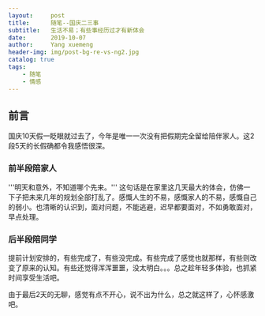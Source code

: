 ```yaml
---
layout:     post
title:      随笔--国庆二三事
subtitle:   生活不易；有些事经历过才有新体会
date:       2019-10-07
author:     Yang xuemeng
header-img: img/post-bg-re-vs-ng2.jpg
catalog: true
tags:
    - 随笔
    - 情感
---
```


## 前言

国庆10天假一眨眼就过去了，今年是唯一一次没有把假期完全留给陪伴家人。这2段5天的长假确都令我感悟很深。

### 前半段陪家人
'''明天和意外，不知道哪个先来。'''
这句话是在家里这几天最大的体会，仿佛一下子把未来几年的规划全部打乱了。感慨人生的不易，感慨家人的不易，感慨自己的弱小。也清晰的认识到，面对问题，不能逃避，迟早都要面对，不如勇敢面对，早点处理。

### 后半段陪同学
提前计划安排的，有些完成了，有些没完成。有些完成了感觉也就那样，有些则改变了原来的认知。有些还觉得浑浑噩噩，没太明白。。。总之趁年轻多体验，也抓紧时间享受生活吧。


由于最后2天的无聊，感觉有点不开心，说不出为什么，总之就这样了，心怀感激吧。
